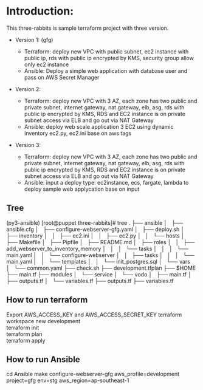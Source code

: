 # Introduction:
  This three-rabbits is sample terraform project with three version.
  + Version 1: (gfg)
    - Terraform: deploy new VPC with public subnet, ec2 instance with public ip, rds with public ip encrypted by KMS, security group allow only ec2 instance
    - Ansible: Deploy a simple web application with database user and pass on AWS Secret Manager
    
  + Version 2: 
    - Terraform: deploy new VPC with 3 AZ, each zone has two public and private subnet, internet gateway, nat gateway, elb, asg,  rds with public ip encrypted by KMS, 
    RDS and EC2 instance is on private subnet access via ELB and go out via NAT Gateway
    - Ansible: deploy web scale application 3 EC2 using dynamic inventory ec2.py, ec2.ini base on aws tags

  + Version 3: 
    - Terraform: deploy new VPC with 3 AZ, each zone has two public and private subnet, internet gateway, nat gateway, elb, asg,  rds with public ip encrypted by KMS, 
    RDS and EC2 instance is on private subnet access via ELB and go out via NAT Gateway
    - Ansible: input a deploy type: ec2instance, ecs, fargate, lambda to deploy sample web applycation base on input

  ## Tree
  (py3-ansible) [root@puppet three-rabbits]# tree 
.
├── ansible
│   ├── ansible.cfg
│   ├── configure-webserver-gfg.yaml
│   ├── deploy.sh
│   ├── inventory
│   │   ├── ec2.ini
│   │   ├── ec2.py
│   │   └── hosts
│   ├── Makefile
│   ├── Pipfile
│   ├── README.md
│   ├── roles
│   │   ├── add_webserver_to_inventory_memory
│   │   │   └── tasks
│   │   │       └── main.yaml
│   │   └── configure-webserver
│   │       ├── tasks
│   │       │   └── main.yaml
│   │       └── templates
│   │           └── init_postgres.sql
│   └── vars
│       └── common.yaml
├── check.sh
├── development.tfplan
├── $HOME
├── main.tf
├── modules
│   └── service
│       └── vodo
│           ├── main.tf
│           ├── outputs.tf
│           └── variables.tf
├── outputs.tf
├── variables.tf


  ## How to run terraform
  Export AWS_ACCESS_KEY and AWS_ACCESS_SECRET_KEY
  terraform workspace new development  
  terraform init  
  terraform plan  
  terraform apply
  
  ## How to run Ansible
  cd Ansible
  make configure-webserver-gfg aws_profile=development project=gfg env=stg aws_region=ap-southeast-1



